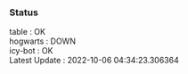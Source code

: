 ### Status


table : OK  
hogwarts : DOWN  
icy-bot : OK  
Latest Update : 2022-10-06 04:34:23.306364

